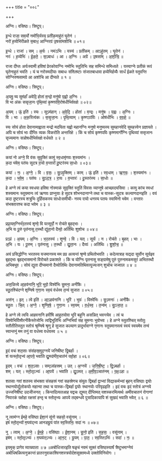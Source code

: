 +++
title = "००८"

+++


अग्निः। वसिष्ठः। त्रिष्टुप्।

इ॒न्धे राजा॒ सम॒र्यो नमो॑भि॒र्यस्य॒ प्रती॑क॒माहु॑तं घृ॒तेन॑ ।  
नरो॑ ह॒व्येभि॑रीळते स॒बाध॒ आग्निरग्र॑ उ॒षसा॑मशोचि ॥ ०१॥

इ॒न्धे । राजा॑ । सम् । अ॒र्यः । नमः॑ऽभिः । यस्य॑ । प्रती॑कम् । आऽहु॑तम् । घृ॒तेन॑ ।  
नरः॑ । ह॒व्येभिः॑ । ई॒ळ॒ते॒ । स॒ऽबाधः॑ । आ । अ॒ग्निः । अग्रे॑ । उ॒षसा॑म् । अ॒शो॒चि॒ ॥

राजा दीप्तः अर्यःस्वामी हविषां प्रेरकोवाग्निः नमोभिः स्तुतिभिः सह समिन्धे समिध्यते । यस्याग्नेः प्रतीकं रूपं घृतेनाहुतं भवति । यं च नरोस्मदीयाः सबाधः संश्लिष्टाः संजातबाधावा हव्येभिर्हव्यैः सार्धं ईळते स्तुवन्ति सोग्निरुषसामग्रे आ अशोचि आ दीप्यते ॥ १ ॥

अग्निः। वसिष्ठः। त्रिष्टुप्।

अ॒यमु॒ ष्य सुम॑हाँ अवेदि॒ होता॑ म॒न्द्रो मनु॑षो य॒ह्वो अ॒ग्निः ।  
वि भा अ॑कः ससृजा॒नः पृ॑थि॒व्यां कृ॒ष्णप॑वि॒रोष॑धीभिर्ववक्षे ॥ ०२॥

अ॒यम् । ऊं॒ इति॑ । स्यः । सुऽम॑हान् । अ॒वे॒दि॒ । होता॑ । म॒न्द्रः । मनु॑षः । य॒ह्वः । अ॒ग्निः ।  
वि । भाः । अ॒क॒रित्य॑कः । स॒सृ॒जा॒नः । पृ॒थि॒व्याम् । कृ॒ष्णऽप॑विः । ओष॑धीभिः । व॒व॒क्षे॒ ॥

स्यः सोयं होता देवानामाह्वाता मन्द्रो मदयिता यह्वो महानग्निः मनुषो मनुष्यस्य सुमहानवेदि सुमहत्त्वेन प्रज्ञायते । अपि च सोयं भाः दीप्तिः व्यकः विकरोति अन्तरिक्षे । किं च सोयं कृष्णपविः कृष्णमार्गोग्निः पृथिव्यां ससृजानः सृज्यमानः सन्नोषधीभिर्ववक्षे वर्धयते ॥ २ ॥

अग्निः। वसिष्ठः। त्रिष्टुप्।

कया॑ नो अग्ने॒ वि व॑सः सुवृ॒क्तिं कामु॑ स्व॒धामृ॑णवः श॒स्यमा॑नः ।  
क॒दा भ॑वेम॒ पत॑यः सुदत्र रा॒यो व॒न्तारो॑ दु॒ष्टर॑स्य सा॒धोः ॥ ०३॥

कया॑ । नः॒ । अ॒ग्ने॒ । वि । व॒सः॒ । सु॒ऽवृ॒क्तिम् । काम् । ऊं॒ इति॑ । स्व॒धाम् । ऋ॒ण॒वः॒ । श॒स्यमा॑नः ।  
क॒दा । भ॒वे॒म॒ । पत॑यः । सु॒ऽद॒त्र॒ । रा॒यः । व॒न्तारः॑ । दु॒स्तर॑स्य । सा॒धोः ॥

हे अग्ने त्वं कया स्वधया हविषा नोस्माकं सुवृक्तिं स्तुतिं विवसः व्याप्नुषे आच्छादयसिवा । कामु कांच स्वधां शस्यमानः स्तूयमानः त्वं ऋणवः प्राप्नुयाः हे सुदत्र शोभनदानाग्ने तथा च यास्कः-सुदत्रः कल्याणदानइति । वयं कदा दुष्टरस्य शत्रुभिः दुर्हिंसकस्य साधोःसमीची- नस्य रायो धनस्य पतयः स्वामिनो भवेम । वन्तारः संभक्तारश्च कदा भवेम ॥ ३ ॥

अग्निः। वसिष्ठः। त्रिष्टुप्।

प्रप्रा॒यम॒ग्निर्भ॑र॒तस्य॑ शृण्वे॒ वि यत्सूर्यो॒ न रोच॑ते बृ॒हद्भाः ।  
अ॒भि यः पू॒रुं पृत॑नासु त॒स्थौ द्यु॑ता॒नो दैव्यो॒ अति॑थिः शुशोच ॥ ०४॥

प्रऽप्र॑ । अ॒यम् । अ॒ग्निः । भ॒र॒तस्य॑ । शृ॒ण्वे॒ । वि । यत् । सूर्यः॑ । न । रोच॑ते । बृ॒हत् । भाः ।  
अ॒भि । यः । पू॒रुम् । पृत॑नासु । त॒स्थौ । द्यु॒ता॒नः । दैव्यः॑ । अति॑थिः । शु॒शो॒च॒ ॥

अयं प्रसिद्धोग्निः भरतस्य यजमानस्य मम प्रप्र अत्यन्तं श्रृण्वे प्रथितोभवति । कदेत्यत्राह यद्यदा सूर्योन सूर्यइव बृहद्भाः बृहद्भासमानो विरोचते प्रकाशते । किं च योग्निः पृतनासु सङ्ग्रामेषु पूरुं पुरुनामकमसुरं अभितस्थौ अभिबभूव । सोयं द्युता दीप्यमानो दैव्योतिथिः देवानामतिथिवत्पूज्यःसन् शुचोच जज्वाल ॥ ४ ॥

अग्निः। वसिष्ठः। त्रिष्टुप्।

अस॒न्नित्त्वे आ॒हव॑नानि॒ भूरि॒ भुवो॒ विश्वे॑भिः सु॒मना॒ अनी॑कैः ।  
स्तु॒तश्चि॑दग्ने शृण्विषे गृणा॒नः स्व॒यं व॑र्धस्व त॒न्वं॑ सुजात ॥ ०५॥

अस॑न् । इत् । त्वे इति॑ । आ॒ऽहव॑नानि । भूरि॑ । भुवः॑ । विश्वे॑भिः । सु॒ऽमनाः॑ । अनी॑कैः ।  
स्तु॒तः । चि॒त् । अ॒ग्ने॒ । शृ॒ण्वि॒षे॒ । गृ॒णा॒नः । स्व॒यम् । व॒र्ध॒स्व॒ । त॒न्व॑म् । सु॒ऽजा॒त॒ ॥

हे अग्ने त्वे त्वयि आहवनानि हवींषि आहुतयोवा भूरि बहूनि असन्नित् भवन्त्येव । त्वं च विश्वेभिर्विश्वैरनीकैस्तेजोभिः त्वद्विभूतिभिः अग्निभिर्वा सह सुमनाः भुवोभव । हे अग्ने स्तुतश्चित् स्तोतुः स्तौतीतिस्तुत स्तोत्रं श्रृण्विषे श्रृणु हे सुजात कल्याण प्रादुर्भावाग्ने गृणानः स्तुयमानस्त्वं स्वयं स्वयमेव तन्वं स्वान्तनुं मम तनुं वा वर्धस्व वर्धयस्व ॥ ५ ॥

अग्निः। वसिष्ठः। त्रिष्टुप्।

इ॒दं वचः॑ शत॒साः संस॑हस्र॒मुद॒ग्नये॑ जनिषीष्ट द्वि॒बर्हाः॑ ।  
शं यत्स्तो॒तृभ्य॑ आ॒पये॒ भवा॑ति द्यु॒मद॑मीव॒चात॑नं रक्षो॒हा ॥ ०६॥

इ॒दम् । वचः॑ । श॒त॒ऽसाः । सम्ऽस॑हस्रम् । उत् । अ॒ग्नये॑ । ज॒नि॒षी॒ष्ट॒ । द्वि॒ऽबर्हाः॑ ।  
शम् । यत् । स्तो॒तृऽभ्यः॑ । आ॒पये॑ । भवा॑ति । द्यु॒ऽमत् । अ॒मी॒व॒ऽचात॑नम् । र॒क्षः॒ऽहा ॥

शतसाः गवां शतस्य संभक्ता संसहस्रं गवां सहस्रेणच संयुतः द्विबर्हा द्वाभ्यां विद्याकर्मभ्यां बृहन् वसिष्ठाः द्वयोः स्थानयोर्द्युलोकयोः महान्वा तथा च यास्कः-द्विबर्हा द्वयोः स्थानयोः परिवृढइति । इदं वचः इदं स्तोत्रं अग्नये उज्जनिषीष्ट उदजीजनत् । किन्तदित्यतआह यद्वचः द्युमत् दीप्तिमत् यशस्करमित्यर्थः अमीवचातनं रोगाणां निवारकं रक्षोहा रक्षसां हन्तृ च स्तोतृभ्यः आपये तद्बन्धवे पुत्रादिकायापि शं सुखदं भवाति भवेत् ॥ ६ ॥

अग्निः। वसिष्ठः। त्रिष्टुप्।

नू त्वाम॑ग्न ईमहे॒ वसि॑ष्ठा ईशा॒नं सू॑नो सहसो॒ वसू॑नाम् ।  
इषं॑ स्तो॒तृभ्यो॑ म॒घव॑द्भ्य आनड्यू॒यं पा॑त स्व॒स्तिभिः॒ सदा॑ नः ॥ ०७॥

नु । त्वाम् । अ॒ग्ने॒ । ई॒म॒हे॒ । वसि॑ष्ठाः । ई॒शा॒नम् । सू॒नो॒ इति॑ । स॒ह॒सः॒ । वसू॑नाम् ।  
इष॑म् । स्तो॒तृऽभ्यः॑ । म॒घव॑त्ऽभ्यः । आ॒न॒ट् । यू॒यम् । पा॒त॒ । स्व॒स्तिऽभिः॑ । सदा॑ । नः॒ ॥

इयमृक् प्रागेव व्याख्याता ॥ ७ ॥अबोधिजारइति षळृचं नवमं सूक्तं वसिष्ठस्यार्षं त्रैष्टुभमाग्नेयं अबोधिषळित्यनुक्रान्तं प्रातरनुवाकाश्विनशस्त्रयोर्दशसूक्तमध्ये उक्तोविनियोगः ।